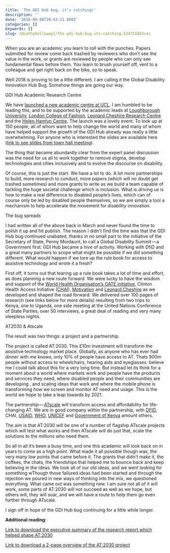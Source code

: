 ```yaml
---
title: 'The GDI Hub bug, it’s catching!'
description: ''
date: '2018-08-08T20:43:21.000Z'
categories: []
keywords: []
slug: /@cathyholloway1/the-gdi-hub-bug-its-catching-5247518b3cec
---
```


When you are an academic you learn to roll with the punches. Papers submitted for review come back trashed by reviewers who don’t see the value in the work, or grants are reviewed by people who can only see fundamental flaws before them. You learn to brush yourself off, vent to a colleague and get right back on the bike, so to speak.

Well 2018 is proving to be a little different. I am calling it the Global Disability Innovation Hub Bug. Somehow things are going our way.

GDI Hub Academic Research Centre

We have [launched a new academic centre at UCL](https://www.disabilityinnovation.com/news/how-it-went-ucl-town-hall-meeting-launch-our-research-centre). I am humbled to be leading this, and to be supported by the academic leads at [Loughborough University](http://www.lboro.ac.uk), [London College of Fashion](https://www.arts.ac.uk/colleges/london-college-of-fashion), [Leonard Cheshire Research Centre](http://www.ucl.ac.uk/iehc/research/epidemiology-public-health/research/leonard-cheshire-research) and the [Helen Hamlyn Centre](https://www.rca.ac.uk/research-innovation/helen-hamlyn-centre/). The launch was a lovely event. To look up at 150 people, all of whom want to help change the world and many of whom have helped support the growth of the GDI Hub already was really a little overwhelming. For anyone who is interested the slides are available here ([link to see slides from town hall meeting](https://www.slideshare.net/CatherineHolloway/town-hall-meeting-final)).

The thing that became abundantly clear from the expert panel discussion was the need for us all to work together to remove stigma, develop technologies and cities inclusively and to evolve the discourse on disability.

Of course, this is just the start. We have a lot to do. A lot more partnerships to build, more research to conduct, more papers (which will no doubt get trashed sometimes) and more grants to write as we build a team capable of tackling the huge societal challenge which is inclusion. What is driving us is how to make a real difference to disabled people’s lives, which can of course only be led by disabled people themselves, so we are simply a tool a mechanism to help accelerate the movement for disability innovation.

The bug spreads

I had written all of the above back in March and never found the time to polish it up and hit publish. The reason I didn’t find the time was that the GDI Hub bug continued unabated, thanks in no small part to the initiative of the Secretary of State, Penny Mordaunt, to call a Global Disability Summit — a Government first. GDI Hub became a hive of activity. Working with DfiD and a great many partners to scope what might be possible if we did something different. What would happen if we tore up the rule book for access to assistive technology and wrote it a fresh?

First off, it turns out that tearing up a rule book takes a lot of time and effort, as does planning a new route forward. We were lucky to have the wisdom and support of the [World Health Organisation’s GATE initiative](http://www.who.int/phi/implementation/assistive_technology/phi_gate/en/), Clinton Health Access Initiative ([CHAI](https://clintonhealthaccess.org)), [Motivation](https://www.motivation.org.uk) and [Leonard Cheshire](https://www.leonardcheshire.org) as we developed and shaped the road forward. We delivered over 100 pages of research (see links below for more details) resulting from two trips to Kenya, one to Uganda, one side meeting at the United Nations Conference of State Parties, over 50 interviews, a great deal of reading and very many sleepless nights.[](https://www.cathyholloway.net/?attachment_id=400)

AT2030 & Atscale

The result was two things: a project and a partnership.

The project is called AT:2030. This £10m investment will transform the assistive technology market place. Globally, as anyone who has ever had dinner with me knows, only 10% of people have access to AT. Thats 900m people without access to wheelchairs, hearing aids and eyeglasses. believe me I could talk about this for a very long time. But instead let its think for a moment about a world where markets work and people have the products and services they need, where disabled people and their communities are developing , and scaling ideas that work and where the mobile phone is transforming how we screen and monitor AT need and usage. This is the world we hope to take a leap towards by 2021.

The partnership — [ATscale](https://atscale2030.org) will transform access and affordability for life-changing AT. We are in good company within the partnership, with [DFID](https://www.gov.uk/government/organisations/department-for-international-development), CHAI, [USAID](https://www.usaid.gov), [WHO](http://www.who.int), [UNICEF](https://www.unicef.org) and [Government of Kenya](http://www.mygov.go.ke) amount others.

The aim is that AT:2030 will be one of a number of flagship ATscale projects which will test what works and then ATscale will do just that, scale the solutions to the millions who need them.

So all in all it’s been a busy time, and one this academic will look back on in years to come as a high point. What made it all possible though was, the very many low points that came before it. The grants that didn’t make it, the coffees, the chats, the friendships that helped me to bounce back and keep believing in the ideas. We took all of our old ideas, and we went looking for something wThough those failured ideas had been started and through the rejection we poured in new ways of thinking into the mix, we questioned everything. What came out was something new. I am sure not all of it will work, some parts of AT:2030 will not succeed as well as we hope, but others will, they will soar, and we will have a route to help them go even further through ATscale.

I sign off in hope of the GDI Hub bug continuing for a little while longer.

**Additional reading:**

[Link to download the executive summary of the research report which helped shape AT:2030](https://www.disabilityinnovation.com/uploads/images/GDI-Hub-Assistive-Technology-Scoping-Research.compressed.pdf)

[Link to download a 2-page overview of the AT:2030 project](https://www.disabilityinnovation.com/uploads/images/GDI-Hub-AT-2030-two-page-summary.pdf)